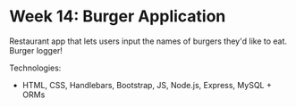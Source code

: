 # Week 14: Burger Application
Restaurant app that lets users input the names of burgers they'd like to eat. Burger logger!

Technologies:
* HTML, CSS, Handlebars, Bootstrap, JS, Node.js, Express, MySQL + ORMs
